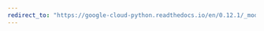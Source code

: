```yaml
---
redirect_to: "https://google-cloud-python.readthedocs.io/en/0.12.1/_modules/gcloud/datastore/connection.html"
---
```

